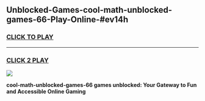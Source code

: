 
## Unblocked-Games-cool-math-unblocked-games-66-Play-Online-#ev14h
<h3>
<a href="https://premium.freeplayer.one?title=cool-math-unblocked-games-66&ref=27F">CLICK TO PLAY</a></h3>
<hr>

<h3>
<a href="https://premium.freeplayer.one?title=cool-math-unblocked-games-66&ref=27F">CLICK 2 PLAY</a>
  
</h3>

<a href="https://premium.freeplayer.one?title=cool-math-unblocked-games-66&ref=27F"><img src="https://clearcache.store/games.png"></a>


**cool-math-unblocked-games-66 games unblocked: Your Gateway to Fun and Accessible Online Gaming**
